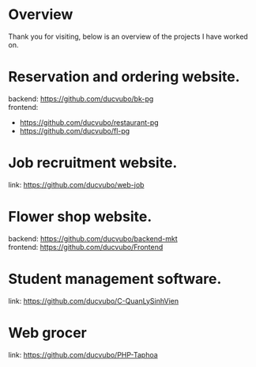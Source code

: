 # Overview
Thank you for visiting, below is an overview of the projects I have worked on.

# Reservation and ordering website.
  backend: https://github.com/ducvubo/bk-pg  
  frontend:  
  - https://github.com/ducvubo/restaurant-pg  
  - https://github.com/ducvubo/fl-pg  

# Job recruitment website.
  link: https://github.com/ducvubo/web-job

# Flower shop website.
  backend: https://github.com/ducvubo/backend-mkt  
  frontend: https://github.com/ducvubo/Frontend

# Student management software.
  link: https://github.com/ducvubo/C-QuanLySinhVien

# Web grocer
  link: https://github.com/ducvubo/PHP-Taphoa
